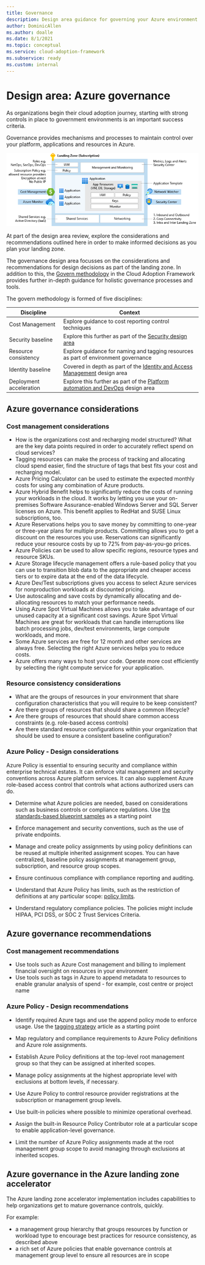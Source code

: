 ```yaml
---
title: Governance
description: Design area guidance for governing your Azure environment
author: DominicAllen
ms.author: doalle
ms.date: 8/1/2021
ms.topic: conceptual
ms.service: cloud-adoption-framework
ms.subservice: ready
ms.custom: internal
---
```


# Design area: Azure governance

As organizations begin their cloud adoption journey, starting with strong controls in place to government environments is an important success criteria.

Governance provides mechanisms and processes to maintain control over your platform, applications and resources in Azure.

![Landing Zone image](../../enterprise-scale/media/lz-design.png)

At part of the design area review, explore the considerations and recommendations outlined here in order to make informed decisions as you plan your landing zone. 

The governance design area focusses on the considerations and recommendations for design decisions as part of the landing zone. In addition to this, the [Govern methodology](/govern/index.md) in the Cloud Adoption Framework provides further in-depth guidance for holistic governance processes and tools. 

The govern methodology is formed of five disciplines:

|Discipline|Context|
|-|-|
| Cost Management| Explore guidance to cost reporting control techniques|
| Security baseline| Explore this further as part of the [Security design area](./security.md)|
| Resource consistency| Explore guidance for naming and tagging resources as part of environment governance |
| Identity baseline| Covered in depth as part of the [Identity and Access Management](./identity-access.md) design area|
| Deployment acceleration| Explore this further as part of the [Platform automation and DevOps](./platform-automation-devops.md) design area|


## Azure governance considerations

### Cost management considerations

- How is the organizations cost and recharging model structured? What are the key data points required in order to accurately reflect spend on cloud services?
- Tagging resources can make the process of tracking and allocating cloud spend easier, find the structure of tags that best fits your cost and recharging model.
-	Azure Pricing Calculator can be used to estimate the expected monthly costs for using any combination of Azure products.
-	Azure Hybrid Benefit helps to significantly reduce the costs of running your workloads in the cloud. It works by letting you use your on-premises Software Assurance-enabled Windows Server and SQL Server licenses on Azure. This benefit applies to RedHat and SUSE Linux subscriptions, too.
- Azure Reservations helps you to save money by committing to one-year or three-year plans for multiple products. Committing allows you to get a discount on the resources you use. Reservations can significantly reduce your resource costs by up to 72% from pay-as-you-go prices. 
- Azure Policies can be used to allow specific regions, resource types and resource SKUs.
-	Azure Storage lifecycle management offers a rule-based policy that you can use to transition blob data to the appropriate and cheaper access tiers or to expire data at the end of the data lifecycle.
-	Azure Dev/Test subscriptions gives you access to select Azure services for nonproduction workloads at discounted pricing.
-	Use autoscaling and save costs by dynamically allocating and de-allocating resources to match your performance needs.
-	Using Azure Spot Virtual Machines allows you to take advantage of our unused capacity at a significant cost savings. Azure Spot Virtual Machines are great for workloads that can handle interruptions like batch processing jobs, dev/test environments, large compute workloads, and more.
-	Some Azure services are free for 12 month and other services are always free. Selecting the right Azure services helps you to reduce costs.
- Azure offers many ways to host your code. Operate more cost efficiently by selecting the right compute service for your application.

### Resource consistency considerations

- What are the groups of resources in your environment that share configuration characteristics that you will require to be keep consistent?
- Are there groups of resources that should share a common lifecycle?
- Are there groups of resources that should share common access constraints (e.g. role-based access controls)
- Are there standard resource configurations within your organization that should be used to ensure a consistent baseline configuration?


### Azure Policy - Design considerations

Azure Policy is essential to ensuring security and compliance within enterprise technical estates. It can enforce vital management and security conventions across Azure platform services. It can also supplement Azure role-based access control that controls what actions authorized users can do.

- Determine what Azure policies are needed, based on considerations such as business controls or compliance regulations. Use [the standards-based blueprint samples](/azure/governance/blueprints/samples) as a starting point

- Enforce management and security conventions, such as the use of private endpoints.

- Manage and create policy assignments by using policy definitions can be reused at multiple inherited assignment scopes. You can have centralized, baseline policy assignments at management group, subscription, and resource group scopes.

- Ensure continuous compliance with compliance reporting and auditing.

- Understand that Azure Policy has limits, such as the restriction of definitions at any particular scope: [policy limits](/azure/azure-resource-manager/management/azure-subscription-service-limits).

- Understand regulatory compliance policies. The policies might include HIPAA, PCI DSS, or SOC 2 Trust Services Criteria.

## Azure governance recommendations

### Cost management recommendations

- Use tools such as Azure Cost management and billing to implement financial oversight on resources in your environment
- Use tools such as tags in Azure to append metadata to resources to enable granular analysis of spend - for example, cost centre or project name

### Azure Policy - Design recommendations

- Identify required Azure tags and use the append policy mode to enforce usage. Use the [tagging strategy](../../azure-best-practices/resource-tagging.md) article as a starting point

- Map regulatory and compliance requirements to Azure Policy definitions and Azure role assignments.

- Establish Azure Policy definitions at the top-level root management group so that they can be assigned at inherited scopes.

- Manage policy assignments at the highest appropriate level with exclusions at bottom levels, if necessary.

- Use Azure Policy to control resource provider registrations at the subscription or management group levels.

- Use built-in policies where possible to minimize operational overhead.

- Assign the built-in Resource Policy Contributor role at a particular scope to enable application-level governance.

- Limit the number of Azure Policy assignments made at the root management group scope to avoid managing through exclusions at inherited scopes.

## Azure governance in the Azure landing zone accelerator

The Azure landing zone accelerator implementation includes capabilities to help organizations get to mature governance controls, quickly.

For example:

- a management group hierarchy that groups resources by function or workload type to encourage best practices for resource consistency, as described above
- a rich set of Azure policies that enable governance controls at management group level to ensure all resources are in scope
